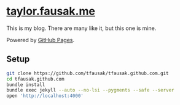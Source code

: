 # [taylor.fausak.me][1]

This is my blog. There are many like it, but this one is mine.

Powered by [GitHub Pages][2].

## Setup

```sh
git clone https://github.com/tfausak/tfausak.github.com.git
cd tfausak.github.com
bundle install
bundle exec jekyll --auto --no-lsi --pygments --safe --server
open 'http://localhost:4000'
```

[1]: http://taylor.fausak.me
[2]: http://pages.github.com
